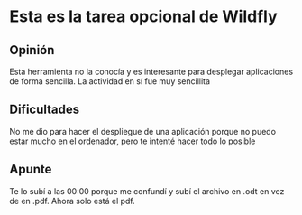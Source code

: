 # Esta es la tarea opcional de Wildfly
## Opinión
Esta herramienta no la conocía y es interesante para desplegar aplicaciones de forma sencilla. La actividad en sí fue muy sencillita
## Dificultades
No me dio para hacer el despliegue de una aplicación porque no puedo estar mucho en el ordenador, pero te intenté hacer todo lo posible
## Apunte
Te lo subí a las 00:00 porque me confundí y subí el archivo en .odt en vez de en .pdf. Ahora solo está el pdf.
